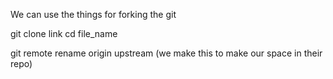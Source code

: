 



We can use the things for forking the git 

git clone link
cd file_name

git remote rename origin upstream  (we make this to make our space in their repo)
